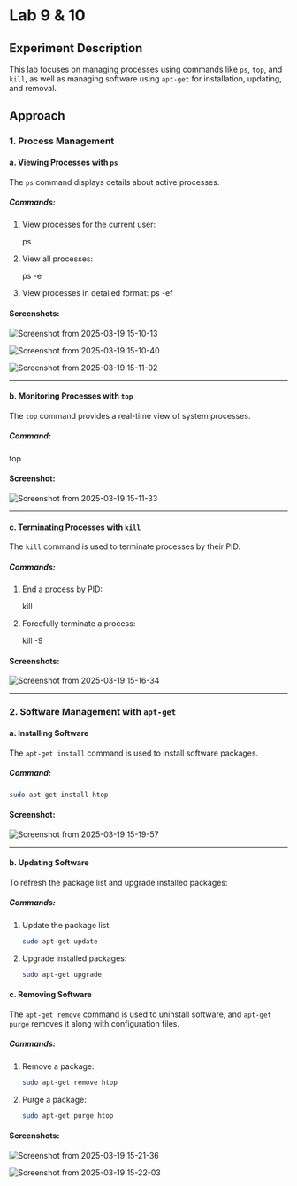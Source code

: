# Lab 9 & 10



## Experiment Description
This lab focuses on managing processes using commands like `ps`, `top`, and `kill`, as well as managing software using `apt-get` for installation, updating, and removal.


## Approach

### 1. Process Management

#### a. Viewing Processes with `ps`
The `ps` command displays details about active processes.

##### Commands:
1. View processes for the current user:
   
   ps
   
2. View all processes:
   
   ps -e
   
3. View processes in detailed format:
   ps -ef
   

#### Screenshots:
![Screenshot from 2025-03-19 15-10-13](https://github.com/user-attachments/assets/35cf467f-1b98-4a44-a5d6-eaa0458e4050)

![Screenshot from 2025-03-19 15-10-40](https://github.com/user-attachments/assets/f0c9f3db-0d30-4a06-925a-79d8d1987346)

![Screenshot from 2025-03-19 15-11-02](https://github.com/user-attachments/assets/329214c2-921a-43c7-81c1-f2b09a686a03)


---

#### b. Monitoring Processes with `top`
The `top` command provides a real-time view of system processes.

##### Command:
top


#### Screenshot:
![Screenshot from 2025-03-19 15-11-33](https://github.com/user-attachments/assets/2f68d995-2c4c-4e44-b99e-c42e4f08c4cf)


---

#### c. Terminating Processes with `kill`
The `kill` command is used to terminate processes by their PID.

##### Commands:
1. End a process by PID:
  
   kill <PID>
   
2. Forcefully terminate a process:

   kill -9 <PID>
   

#### Screenshots:
![Screenshot from 2025-03-19 15-16-34](https://github.com/user-attachments/assets/2ef05f61-4930-44d0-8a35-f0aacd2eeb5e)


---

### 2. Software Management with `apt-get`

#### a. Installing Software
The `apt-get install` command is used to install software packages.

##### Command:
```bash
sudo apt-get install htop
```

#### Screenshot:
![Screenshot from 2025-03-19 15-19-57](https://github.com/user-attachments/assets/3ca2612d-9453-4ee6-9940-30afc8fa0c4e)


---

#### b. Updating Software
To refresh the package list and upgrade installed packages:

##### Commands:
1. Update the package list:
   ```bash
   sudo apt-get update
   ```
2. Upgrade installed packages:
   ```bash
   sudo apt-get upgrade
   ```


#### c. Removing Software
The `apt-get remove` command is used to uninstall software, and `apt-get purge` removes it along with configuration files.

##### Commands:
1. Remove a package:
   ```bash
   sudo apt-get remove htop
   ```
2. Purge a package:
   ```bash
   sudo apt-get purge htop
   ```

#### Screenshots:
![Screenshot from 2025-03-19 15-21-36](https://github.com/user-attachments/assets/5fb05d85-04a6-4727-a2a9-55240f00ff95)

![Screenshot from 2025-03-19 15-22-03](https://github.com/user-attachments/assets/4354303d-f51e-42dc-88b9-165fe8e782fc)


